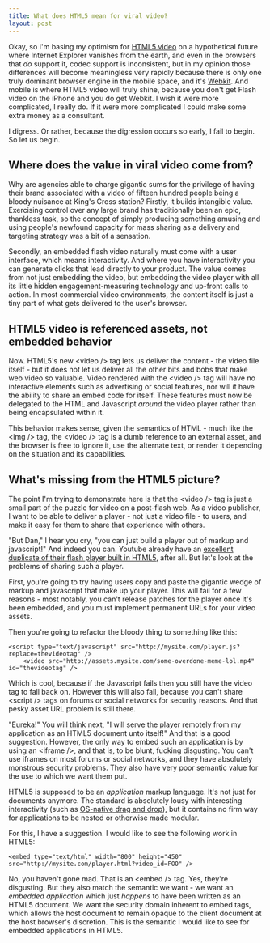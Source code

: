 ```yaml
---
title: What does HTML5 mean for viral video?
layout: post
---
```


Okay, so I'm basing my optimism for [HTML5 video][html5video] on a hypothetical future where Internet Explorer vanishes from the earth, and even in the browsers that *do* support it, codec support is inconsistent, but in my opinion those differences will become meaningless very rapidly because there is only one truly dominant browser engine in the mobile space, and it's [Webkit][webkit]. And mobile is where HTML5 video will truly shine, because you don't get Flash video on the iPhone and you do get Webkit. I wish it were more complicated, I really do. If it were more complicated I could make some extra money as a consultant.

I digress. Or rather, because the digression occurs so early, I fail to begin. So let us begin.

Where does the value in viral video come from?
----------------------------------------------

Why are agencies able to charge gigantic sums for the privilege of having their brand associated with a video of fifteen hundred people being a bloody nuisance at King's Cross station? Firstly, it builds intangible value. Exercising control over any large brand has traditionally been an epic, thankless task, so the concept of simply producing something amusing and using people's newfound capacity for mass sharing as a delivery and targeting strategy was a bit of a sensation. 

Secondly, an embedded flash video naturally must come with a user interface, which means interactivity. And where you have interactivity you can generate clicks that lead directly to your product. The value comes from not just embedding the video, but embedding the video player with all its little hidden engagement-measuring technology and up-front calls to action. In most commercial video environments, the content itself is just a tiny part of what gets delivered to the user's browser.

HTML5 video is referenced assets, not embedded behavior
-------------------------------------------------------

Now. HTML5's new &lt;video /&gt; tag lets us deliver the content - the video file itself - but it does not let us deliver all the other bits and bobs that make web video so valuable. Video rendered with the &lt;video /&gt; tag will have no interactive elements such as advertising or social features, nor will it have the ability to share an embed code for itself. These features must now be delegated to the HTML and Javascript *around* the video player rather than being encapsulated within it.

This behavior makes sense, given the semantics of HTML - much like the &lt;img /&gt; tag, the &lt;video /&gt; tag is a dumb reference to an external asset, and the browser is free to ignore it, use the alternate text, or render it depending on the situation and its capabilities.

What's missing from the HTML5 picture?
--------------------------------------

The point I'm trying to demonstrate here is that the &lt;video /&gt; tag is just a small part of the puzzle for video on a post-flash web. As a video publisher, I want to be able to deliver a player - not just a video file - to users, and make it easy for them to share that experience with others.

"But Dan," I hear you cry, "you can just build a player out of markup and javascript!" And indeed you can. Youtube already have an [excellent duplicate of their flash player built in HTML5][youtubehtml5], after all. But let's look at the problems of sharing such a player.

First, you're going to try having users copy and paste the gigantic wedge of markup and javascript that make up your player. This will fail for a few reasons - most notably, you can't release patches for the player once it's been embedded, and you must implement permanent URLs for your video assets.

Then you're going to refactor the bloody thing to something like this:

<pre><code class="html">&lt;script type=&quot;text/javascript&quot; src=&quot;http://mysite.com/player.js?replace=thevideotag&quot; /&gt;
	&lt;video src=&quot;http://assets.mysite.com/some-overdone-meme-lol.mp4&quot; id=&quot;thevideotag&quot; /&gt;</code></pre>
	
Which is cool, because if the Javascript fails then you still have the video tag to fall back on. However this will also fail, because you can't share &lt;script /&gt; tags on forums or social networks for security reasons. And that pesky asset URL problem is still there.

"Eureka!" You will think next, "I will serve the player remotely from my application as an HTML5 document unto itself!" And that is a good suggestion. However, the only way to embed such an application is by using an &lt;iframe /&gt;, and that is, to be blunt, fucking disgusting. You can't use iframes on most forums or social networks, and they have absolutely monstrous security problems. They also have very poor semantic value for the use to which we want them put.

HTML5 is supposed to be an *application* markup language. It's not just for documents anymore. The standard is absolutely lousy with interesting interactivity (such as [OS-native drag and drop][html5dragdrop]), but it contains no firm way for applications to be nested or otherwise made modular.

For this, I have a suggestion. I would like to see the following work in HTML5:

<pre><code class="html">&lt;embed type=&quot;text/html&quot; width=&quot;800&quot; height=&quot;450&quot; src=&quot;http://mysite.com/player.html?video_id=FOO&quot; /&gt;</code></pre>

No, you haven't gone mad. That is an &lt;embed /&gt; tag. Yes, they're disgusting. But they also match the semantic we want - we want an *embedded application* which just *happens* to have been written as an HTML5 document. We want the security domain inherent to embed tags, which allows the host document to remain opaque to the client document at the host browser's discretion. This is the semantic I would like to see for embedded applications in HTML5.

[html5video]: http://www.whatwg.org/specs/web-apps/current-work/multipage/video.html
[webkit]: http://webkit.org/
[youtubehtml5]: http://youtube.com/html5
[html5dragdrop]: http://www.whatwg.org/specs/web-apps/current-work/#dnd